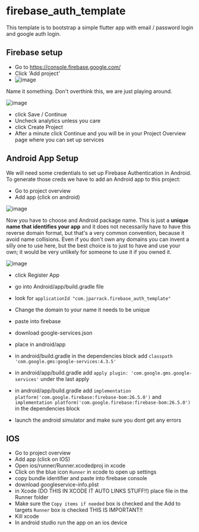 # firebase_auth_template

This template is to bootstrap a simple flutter app with email / password login and google auth login.

## Firebase setup

- Go to https://console.firebase.google.com/
- Click 'Add project' 
- ![image](https://user-images.githubusercontent.com/448399/110998649-20be6080-834d-11eb-9f7b-32a512aab599.png)

Name it something. Don't overthink this, we are just playing around.

![image](https://user-images.githubusercontent.com/448399/110998978-ab9f5b00-834d-11eb-97eb-7e138cfca0f4.png)

- click Save / Continue
- Uncheck analytics unless you care
- click Create Project
- After a minute click Continue and you will be in your Project Overview page where you can set up services

## Android App Setup

We will need some credentials to set up Firebase Authentication in Android.  To generate those creds 
we have to add an Android app to this project:

- Go to project overview 
- Add app (click on android) 

![image](https://user-images.githubusercontent.com/448399/110999585-9840bf80-834e-11eb-9ffb-fbd3dd02d233.png)

Now you have to choose and Android package name. This is just a **unique name that identifies your app** and it does not necessarily 
have to have this reverse domain format, but that's a very common convention, because it avoid name collisions.  Even if you don't own any domains you can invent a silly one to use here, but the best choice is to just to have and use your own; it would be very unlikely for someone to use it if you owned it.

![image](https://user-images.githubusercontent.com/448399/111000677-7e07e100-8350-11eb-8a14-1cdf01ca3672.png)

- click Register App
 
 
- go into Android/app/build.gradle file
- look for `applicationId "com.jparrack.firebase_auth_template"`  
- Change the domain to your name it needs to be unique 
- paste into firebase
- download google-services.json
- place in android/app
- in android/build.gradle in the dependencies block add `classpath 'com.google.gms:google-services:4.3.5'` 
- in android/app/build.gradle add `apply plugin: 'com.google.gms.google-services'` under the last apply
- in android/app/build.gradle add `implementation platform('com.google.firebase:firebase-bom:26.5.0')` and `implementation platform('com.google.firebase:firebase-bom:26.5.0')` in the dependencies block
- launch the android simulator and make sure you dont get any errors 

## IOS 
- Go to project overview 
- Add app (click on IOS) 
- Open ios/runner/Runner.xcodedproj in xcode
- Click on the blue icon `Runner` in xcode to open up settings 
- copy bundle identifier and paste into firebase console
- download googleservice-info.plist
- in Xcode (DO THIS IN XCODE IT AUTO LINKS STUFF!!) place file in the Runner folder
- Make sure the `Copy items if needed` box is checked and the Add to targets `Runner` box is checked THIS IS IMPORTANT!!
- Kill xcode
- In android studio run the app on an ios device 
